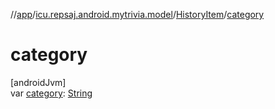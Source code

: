 //[app](../../../index.md)/[icu.repsaj.android.mytrivia.model](../index.md)/[HistoryItem](index.md)/[category](category.md)

# category

[androidJvm]\
var [category](category.md): [String](https://kotlinlang.org/api/latest/jvm/stdlib/kotlin/-string/index.html)
